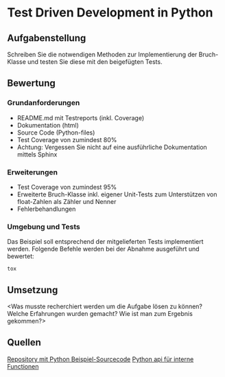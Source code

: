 # Test Driven Development in Python

## Aufgabenstellung
Schreiben Sie die notwendigen Methoden zur Implementierung der Bruch-Klasse und testen Sie diese mit den beigefügten Tests.

## Bewertung
### Grundanforderungen
* README.md mit Testreports (inkl. Coverage)
* Dokumentation (html)
* Source Code (Python-files)
* Test Coverage von zumindest 80%
* Achtung: Vergessen Sie nicht auf eine ausführliche Dokumentation mittels Sphinx

### Erweiterungen
* Test Coverage von zumindest 95%
* Erweiterte Bruch-Klasse inkl. eigener Unit-Tests zum Unterstützen von float-Zahlen als Zähler und Nenner
* Fehlerbehandlungen


### Umgebung und Tests
Das Beispiel soll entsprechend der mitgelieferten Tests implementiert werden. Folgende Befehle werden bei der Abnahme ausgeführt und bewertet:

    tox

## Umsetzung
<Was musste recherchiert werden um die Aufgabe lösen zu können? Welche Erfahrungen wurden gemacht? Wie ist man zum Ergebnis gekommen?>

## Quellen
[Repository mit Python Beispiel-Sourcecode](https://github.com/TGM-HIT/sew4_examples.git)
[Python api für interne Functionen](https://docs.python.org/3/reference/datamodel.html?highlight=__float__)  

